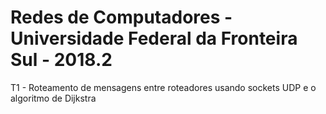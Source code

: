 # Redes de Computadores - Universidade Federal da Fronteira Sul - 2018.2

T1 - Roteamento de mensagens entre roteadores usando sockets UDP e o algoritmo de Dijkstra
